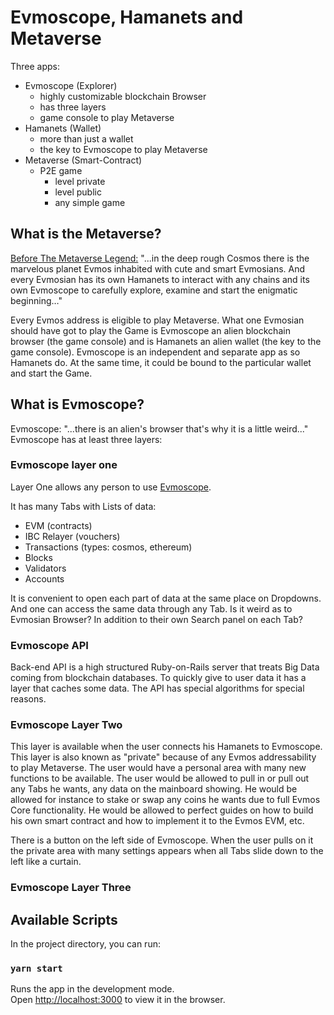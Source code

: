 # Evmoscope, Hamanets and Metaverse

  Three apps:

- Evmoscope (Explorer)
    - highly customizable blockchain Browser
    - has three layers
    - game console to play Metaverse
- Hamanets (Wallet)
     - more than just a wallet
     - the key to Evmoscope to play Metaverse
- Metaverse (Smart-Contract)
     - P2E game
         - level private
         - level public
         - any simple game

## What is the Metaverse?

[Before The Metaverse Legend:](https://www.youtube.com/watch?v=ik0eeYC87sc) "...in the deep rough Cosmos there is the marvelous planet Evmos inhabited with cute and smart Evmosians. And every Evmosian has its own Hamanets to interact with any chains and its own Evmoscope  to carefully explore, examine and start the enigmatic beginning…"

Every Evmos address is eligible to play Metaverse. What one Evmosian should have got to play the Game is Evmoscope an alien blockchain browser (the game console) and is Hamanets an alien wallet (the key to the game console).
Evmoscope is an independent and separate app as so Hamanets do. At the same time, it could be bound to the particular wallet and start the Game.

## What is Evmoscope?

Evmoscope: "...there is an alien's browser that's why it is a little weird..."
Evmoscope has at least three layers:

### Evmoscope layer one

Layer One allows any person to use [Evmoscope](https://evmoscope.stakebenefit.com/).

It has many Tabs with Lists of data:

  - EVM (contracts)
  - IBC Relayer (vouchers)
  - Transactions (types: cosmos, ethereum)
  - Blocks
  - Validators
  - Accounts

It is convenient to open each part of data at the same place on Dropdowns. And one can access the same data through any Tab. Is it weird as to Evmosian Browser? In addition to their own Search panel on each Tab?

### Evmoscope API

Back-end API is a high structured Ruby-on-Rails server that treats Big Data coming from blockchain databases. To quickly give to user data it has a layer that caches some data. The API has special algorithms for special reasons.

### Evmoscope Layer Two

This layer is available when the user connects his Hamanets to Evmoscope. This layer is also known as "private" because of any Evmos addressability to play Metaverse. The user would have a personal area with many new functions to be available. The user would be allowed to pull in or pull out any Tabs he wants, any data on the mainboard showing. He would be allowed for instance to stake or swap any coins he wants due to full Evmos Core functionality. He would be allowed to perfect guides on how to build his own smart contract and how to implement it to the Evmos EVM, etc.

There is a button on the left side of Evmoscope. When the user pulls on it the private area with many settings appears when all Tabs slide down to the left like a curtain.

### Evmoscope Layer Three



## Available Scripts

In the project directory, you can run:

### `yarn start`

Runs the app in the development mode.\
Open [http://localhost:3000](http://localhost:3000) to view it in the browser.
